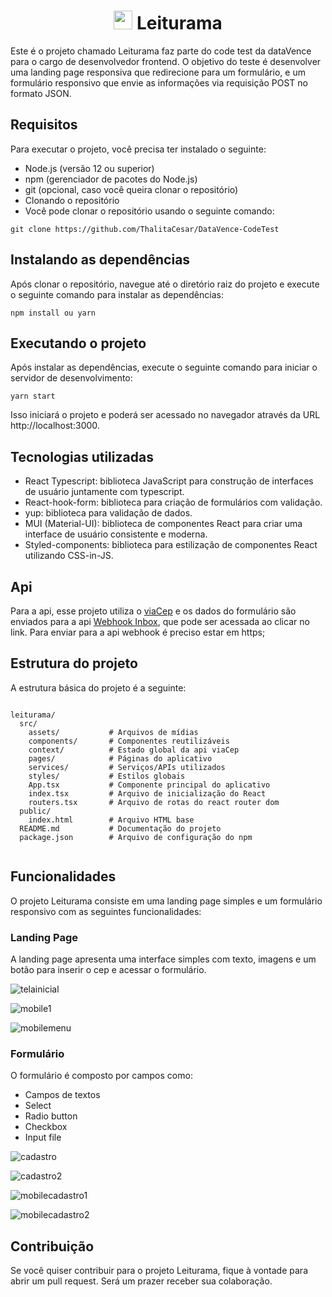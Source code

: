 

<div align="center">
  <h1> <img src="https://github.com/ThalitaCesar/DataVence-CodeTest/assets/83131771/32baa938-ea96-4219-b388-b25e039659d0" width="30" /> Leiturama</h1>
</div>
Este é o projeto chamado Leiturama faz parte do code test da dataVence para o cargo de desenvolvedor frontend. O objetivo do teste é desenvolver uma landing page responsiva que redirecione para um formulário, e um formulário responsivo que envie as informações via requisição POST no formato JSON.

## Requisitos
Para executar o projeto, você precisa ter instalado o seguinte:

* Node.js (versão 12 ou superior)
* npm (gerenciador de pacotes do Node.js)
* git (opcional, caso você queira clonar o repositório)
* Clonando o repositório
* Você pode clonar o repositório usando o seguinte comando:

```
git clone https://github.com/ThalitaCesar/DataVence-CodeTest
```

## Instalando as dependências
Após clonar o repositório, navegue até o diretório raiz do projeto e execute o seguinte comando para instalar as dependências:

```
npm install ou yarn 
```

## Executando o projeto
Após instalar as dependências, execute o seguinte comando para iniciar o servidor de desenvolvimento:

```
yarn start
```

Isso iniciará o projeto e poderá ser acessado no navegador através da URL http://localhost:3000.

## Tecnologias utilizadas

* React Typescript: biblioteca JavaScript para construção de interfaces de usuário juntamente com typescript.
* React-hook-form: biblioteca para criação de formulários com validação.
* yup: biblioteca para validação de dados.
* MUI (Material-UI): biblioteca de componentes React para criar uma interface de usuário consistente e moderna.
* Styled-components: biblioteca para estilização de componentes React utilizando CSS-in-JS.

## Api
Para a api, esse projeto utiliza o [viaCep](https://viacep.com.br/ws/01001000/json/) e os dados do formulário são enviados para a api [Webhook Inbox](http://webhookinbox.com/view/4sQxDkRy/), que pode ser acessada ao clicar no link. Para enviar para a api webhook é preciso estar em https;

## Estrutura do projeto

A estrutura básica do projeto é a seguinte:

```

leiturama/
  src/
    assets/           # Arquivos de mídias
    components/       # Componentes reutilizáveis
    context/          # Estado global da api viaCep
    pages/            # Páginas do aplicativo
    services/         # Serviços/APIs utilizados
    styles/           # Estilos globais
    App.tsx           # Componente principal do aplicativo
    index.tsx         # Arquivo de inicialização do React
    routers.tsx       # Arquivo de rotas do react router dom
  public/
    index.html        # Arquivo HTML base
  README.md           # Documentação do projeto
  package.json        # Arquivo de configuração do npm
  
 ```
 
## Funcionalidades
O projeto Leiturama consiste em uma landing page simples e um formulário responsivo com as seguintes funcionalidades:

### Landing Page
A landing page apresenta uma interface simples com texto, imagens e um botão para inserir o cep e acessar o formulário.

![telainicial](https://github.com/ThalitaCesar/DataVence-CodeTest/assets/83131771/fd579d29-1f08-43ad-b85b-4e4f2e69e4fb)

![mobile1](https://github.com/ThalitaCesar/DataVence-CodeTest/assets/83131771/e5ccee06-94f8-4330-9cf3-ef725b31c656)

![mobilemenu](https://github.com/ThalitaCesar/DataVence-CodeTest/assets/83131771/b3146df7-da34-4d87-a778-16110ddfab61)


### Formulário
O formulário é composto por campos como:

- Campos de textos
- Select 
- Radio button
- Checkbox
- Input file

![cadastro](https://github.com/ThalitaCesar/DataVence-CodeTest/assets/83131771/04974bee-8578-496f-a5e8-b573d3769dac)

![cadastro2](https://github.com/ThalitaCesar/DataVence-CodeTest/assets/83131771/03da28cf-a0a0-4bfa-8232-18135264708e)

![mobilecadastro1](https://github.com/ThalitaCesar/DataVence-CodeTest/assets/83131771/71385c43-fb8c-4912-bd7c-c42a8fed64de)

![mobilecadastro2](https://github.com/ThalitaCesar/DataVence-CodeTest/assets/83131771/c66ac78a-ae91-4230-8f78-0582480b7cd1)


## Contribuição
Se você quiser contribuir para o projeto Leiturama, fique à vontade para abrir um pull request. Será um prazer receber sua colaboração.
